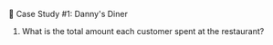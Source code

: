 🍜 Case Study #1: Danny's Diner

1. What is the total amount each customer spent at the restaurant?

